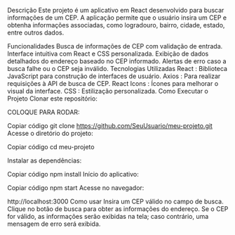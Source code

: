 
Descrição
Este projeto é um aplicativo em React desenvolvido para buscar informações de um CEP. A aplicação permite que o usuário insira um CEP e obtenha informações associadas, como logradouro, bairro, cidade, estado, entre outros dados.

Funcionalidades
Busca de informações de CEP com validação de entrada.
Interface intuitiva com React e CSS personalizada.
Exibição de dados detalhados do endereço baseado no CEP informado.
Alertas de erro caso a busca falhe ou o CEP seja inválido.
Tecnologias Utilizadas
React : Biblioteca JavaScript para construção de interfaces de usuário.
Axios : Para realizar requisições à API de busca de CEP.
React Icons : Ícones para melhorar o visual da interface.
CSS : Estilização personalizada.
Como Executar o Projeto
Clonar este repositório:

COLOQUE PARA RODAR:

Copiar código
git clone https://github.com/SeuUsuario/meu-projeto.git
Acesse o diretório do projeto:


Copiar código
cd meu-projeto

Instalar as dependências:


Copiar código
npm install
Início do aplicativo:


Copiar código
npm start
Acesse no navegador:






http://localhost:3000
Como usar
Insira um CEP válido no campo de busca.
Clique no botão de busca para obter as informações do endereço.
Se o CEP for válido, as informações serão exibidas na tela; caso contrário, uma mensagem de erro será exibida.

